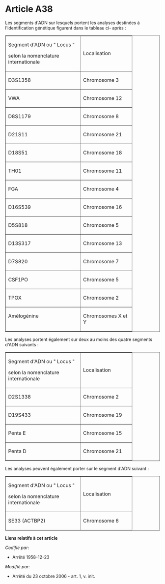 # Article A38

Les segments d'ADN sur lesquels portent les analyses destinées à l'identification génétique figurent dans le tableau ci-
après : 

<table border="1" cellpadding="0" cellspacing="0" align="center" width="378">
  <tbody>
    <tr>
      <td width="227">

Segment d'ADN ou " Locus "

selon la nomenclature internationale

</td>
      <td width="151">

Localisation

</td>
    </tr>
    <tr>
      <td valign="top" width="227">

D3S1358

</td>
      <td width="151" valign="top">

Chromosome 3

</td>
    </tr>
    <tr>
      <td width="227" valign="top">

VWA

</td>
      <td width="151" valign="top">

Chromosome 12

</td>
    </tr>
    <tr>
      <td valign="top" width="227">

D8S1179

</td>
      <td width="151" valign="top">

Chromosome 8

</td>
    </tr>
    <tr>
      <td width="227" valign="top">

D21S11

</td>
      <td valign="top" width="151">

Chromosome 21

</td>
    </tr>
    <tr>
      <td width="227" valign="top">

D18S51

</td>
      <td valign="top" width="151">

Chromosome 18

</td>
    </tr>
    <tr>
      <td width="227" valign="top">

TH01

</td>
      <td valign="top" width="151">

Chromosome 11

</td>
    </tr>
    <tr>
      <td width="227" valign="top">

FGA 

</td>
      <td valign="top" width="151">

Chromosome 4

</td>
    </tr>
    <tr>
      <td width="227" valign="top">

D16S539

</td>
      <td valign="top" width="151">

Chromosome 16

</td>
    </tr>
    <tr>
      <td width="227" valign="top">

D5S818

</td>
      <td valign="top" width="151">

Chromosome 5

</td>
    </tr>
    <tr>
      <td valign="top" width="227">

D13S317

</td>
      <td valign="top" width="151">

Chromosome 13

</td>
    </tr>
    <tr>
      <td valign="top" width="227">

D7S820 

</td>
      <td valign="top" width="151">

Chromosome 7

</td>
    </tr>
    <tr>
      <td width="227" valign="top">

CSF1PO

</td>
      <td width="151" valign="top">

Chromosome 5

</td>
    </tr>
    <tr>
      <td width="227" valign="top">

TPOX

</td>
      <td valign="top" width="151">

Chromosome 2

</td>
    </tr>
    <tr>
      <td width="227" valign="top">

Amélogénine

</td>
      <td width="151" valign="top">

Chromosomes X et Y

</td>
    </tr>
  </tbody>
</table>

Les analyses portent également sur deux au moins des quatre segments d'ADN suivants :

<table border="1" align="center" cellpadding="0" width="378" cellspacing="0">
  <tbody>
    <tr>
      <td width="227">

Segment d'ADN ou " Locus "

selon la nomenclature internationale

</td>
      <td width="151">

Localisation

</td>
    </tr>
    <tr>
      <td valign="top" width="227">

D2S1338 

</td>
      <td valign="top" width="151">

Chromosome 2

</td>
    </tr>
    <tr>
      <td valign="top" width="227">

D19S433

</td>
      <td valign="top" width="151">

Chromosome 19

</td>
    </tr>
    <tr>
      <td valign="top" width="227">

Penta E

</td>
      <td width="151" valign="top">

Chromosome 15

</td>
    </tr>
    <tr>
      <td valign="top" width="227">

Penta D

</td>
      <td valign="top" width="151">

Chromosome 21

</td>
    </tr>
  </tbody>
</table>

Les analyses peuvent également porter sur le segment d'ADN suivant :

<table cellspacing="0" border="1" width="378" align="center" cellpadding="0">
  <tbody>
    <tr>
      <td width="227">

Segment d'ADN ou " Locus "

selon la nomenclature internationale

</td>
      <td width="151">

Localisation

</td>
    </tr>
    <tr>
      <td valign="top" width="227">

SE33 (ACTBP2)

</td>
      <td width="151" valign="top">

Chromosome 6

</td>
    </tr>
  </tbody>
</table>

**Liens relatifs à cet article**

_Codifié par_:

  - Arrêté 1958-12-23

_Modifié par_:

  - Arrêté du 23 octobre 2006 - art. 1, v. init.
